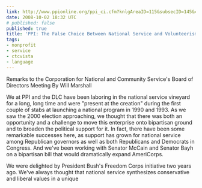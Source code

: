 ```yaml
---
link: http://www.ppionline.org/ppi_ci.cfm?knlgAreaID=115&subsecID=145&contentID=252419
date: 2008-10-02 18:32 UTC
# published: false
published: true
title: 'PPI: The False Choice Between National Service and Volunteerism by Will Marshall'
tags:
- nonprofit
- service
- ctcvista
- language
---
```


Remarks to the Corporation for National and Community Service's Board of Directors Meeting
By Will Marshall

We at PPI and the DLC have been laboring in the national service vineyard for a long, long time and were "present at the creation" during the first couple of stabs at launching a national program in 1990 and 1993. As we saw the 2000 election approaching, we thought that there was both an opportunity and a challenge to move this enterprise onto bipartisan ground and to broaden the political support for it. In fact, there have been some remarkable successes here, as support has grown for national service among Republican governors as well as both Republicans and Democrats in Congress. And we've been working with Senator McCain and Senator Bayh on a bipartisan bill that would dramatically expand AmeriCorps.

We were delighted by President Bush's Freedom Corps initiative two years ago. We've always thought that national service synthesizes conservative and liberal values in a unique
